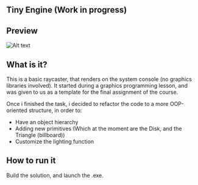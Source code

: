 
## Tiny Engine (Work in progress)

## Preview

![Alt text](/Other/TinyEnginePreview.gif?raw=true "Preview")

## What is it?
This is a basic raycaster, that renders on the system console (no graphics libraries involved). It started during a graphics programming lesson, and was given to us as a template for the final assignment of the course.

Once i finished the task, i decided to refactor the code to a more OOP-oriented structure, in order to:
  - Have an object hierarchy
  - Adding new primitives (Which at the moment are the Disk, and the Triangle (billboard))
  - Customize the lighting function

## How to run it
Build the solution, and launch the .exe.
